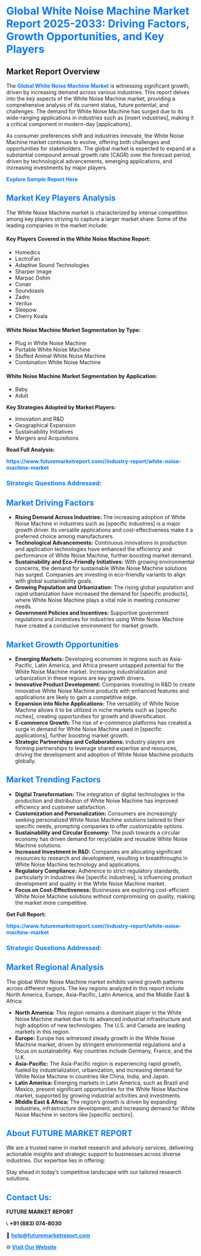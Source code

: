 <h1 style="color: #007BFF;">Global White Noise Machine Market Report 2025-2033: Driving Factors, Growth Opportunities, and Key Players</h1>

<section id="overview">
<h2>Market Report Overview</h2>
<p>The <a href="https://www.futuremarketreport.com//industry-report/white-noise-machine-market" style="color: #007BFF; text-decoration: none;"><strong>Global White Noise Machine Market</strong></a> is witnessing significant growth, driven by increasing demand across various industries. This report delves into the key aspects of the White Noise Machine market, providing a comprehensive analysis of its current status, future potential, and challenges. The demand for White Noise Machine has surged due to its wide-ranging applications in industries such as [insert industries], making it a critical component in modern-day [applications].</p>
<p>As consumer preferences shift and industries innovate, the White Noise Machine market continues to evolve, offering both challenges and opportunities for stakeholders. The global market is expected to expand at a substantial compound annual growth rate (CAGR) over the forecast period, driven by technological advancements, emerging applications, and increasing investments by major players.</p>
</section>

<section id="overview">
<p><a href="https://www.futuremarketreport.com//request-sample/reportId=49929" style="color: #007BFF; text-decoration: none;"><strong>Explore Sample Report Here</strong></a></p>
</section>

<section id="key-players">
<h2 style="color: #007BFF;">Market Key Players Analysis</h2>
<p>The White Noise Machine market is characterized by intense competition among key players striving to capture a larger market share. Some of the leading companies in the market include:</p>
<h4>Key Players Covered in the White Noise Machine Report:</h4>
<ul><li>Homedics</li><li>LectroFan</li><li>Adaptive Sound Technologies</li><li>Sharper Image</li><li>Marpac Dohm</li><li>Conair</li><li>Soundoasis</li><li>Zadro</li><li>Verilux</li><li>Sleepow</li><li>Cherry Koala</li></ul>
<h4>White Noise Machine Market Segmentation by Type:</h4>
<ul><li>Plug in White Noise Machine</li><li>Portable White Noise Machine</li><li>Stuffed Animal White Noise Machine</li><li>Combination White Noise Machine</li></ul>

<h4>White Noise Machine Market Segmentation by Application:</h4>
<ul><li>Baby</li><li>Adult</li></ul>
<p><strong>Key Strategies Adopted by Market Players:</strong></p>
<ul>
<li>Innovation and R&D</li>
<li>Geographical Expansion</li>
<li>Sustainability Initiatives</li>
<li>Mergers and Acquisitions</li>
</ul>
</section>

<section>
<p><strong>Read Full Analysis: </strong></p><a href="https://www.futuremarketreport.com//industry-report/white-noise-machine-market" style="color: #007BFF; text-decoration: none;"><strong>https://www.futuremarketreport.com//industry-report/white-noise-machine-market</strong></a>
<h3 style="color: #007BFF;">Strategic Questions Addressed:</h3>
</section>

<section id="driving-factors">
<h2 style="color: #007BFF;">Market Driving Factors</h2>
<ul>
<li><strong>Rising Demand Across Industries:</strong> The increasing adoption of White Noise Machine in industries such as [specific industries] is a major growth driver. Its versatile applications and cost-effectiveness make it a preferred choice among manufacturers.</li>
<li><strong>Technological Advancements:</strong> Continuous innovations in production and application technologies have enhanced the efficiency and performance of White Noise Machine, further boosting market demand.</li>
<li><strong>Sustainability and Eco-Friendly Initiatives:</strong> With growing environmental concerns, the demand for sustainable White Noise Machine solutions has surged. Companies are investing in eco-friendly variants to align with global sustainability goals.</li>
<li><strong>Growing Population and Urbanization:</strong> The rising global population and rapid urbanization have increased the demand for [specific products], where White Noise Machine plays a vital role in meeting consumer needs.</li>
<li><strong>Government Policies and Incentives:</strong> Supportive government regulations and incentives for industries using White Noise Machine have created a conducive environment for market growth.</li>
</ul>
</section>

<section id="growth-opportunities">
<h2 style="color: #007BFF;">Market Growth Opportunities</h2>
<ul>
<li><strong>Emerging Markets:</strong> Developing economies in regions such as Asia-Pacific, Latin America, and Africa present untapped potential for the White Noise Machine market. Increasing industrialization and urbanization in these regions are key growth drivers.</li>
<li><strong>Innovative Product Development:</strong> Companies investing in R&D to create innovative White Noise Machine products with enhanced features and applications are likely to gain a competitive edge.</li>
<li><strong>Expansion into Niche Applications:</strong> The versatility of White Noise Machine allows it to be utilized in niche markets such as [specific niches], creating opportunities for growth and diversification.</li>
<li><strong>E-commerce Growth:</strong> The rise of e-commerce platforms has created a surge in demand for White Noise Machine used in [specific applications], further boosting market growth.</li>
<li><strong>Strategic Partnerships and Collaborations:</strong> Industry players are forming partnerships to leverage shared expertise and resources, driving the development and adoption of White Noise Machine products globally.</li>
</ul>
</section>

<section id="trending-factors">
<h2 style="color: #007BFF;">Market Trending Factors</h2>
<ul>
<li><strong>Digital Transformation:</strong> The integration of digital technologies in the production and distribution of White Noise Machine has improved efficiency and customer satisfaction.</li>
<li><strong>Customization and Personalization:</strong> Consumers are increasingly seeking personalized White Noise Machine solutions tailored to their specific needs, prompting companies to offer customizable options.</li>
<li><strong>Sustainability and Circular Economy:</strong> The push towards a circular economy has driven demand for recyclable and reusable White Noise Machine solutions.</li>
<li><strong>Increased Investment in R&D:</strong> Companies are allocating significant resources to research and development, resulting in breakthroughs in White Noise Machine technology and applications.</li>
<li><strong>Regulatory Compliance:</strong> Adherence to strict regulatory standards, particularly in industries like [specific industries], is influencing product development and quality in the White Noise Machine market.</li>
<li><strong>Focus on Cost-Effectiveness:</strong> Businesses are exploring cost-efficient White Noise Machine solutions without compromising on quality, making the market more competitive.</li>
</ul>
</section>

<section>
<p><strong>Get Full Report: </strong></p><a href="https://www.futuremarketreport.com//industry-report/white-noise-machine-market" style="color: #007BFF; text-decoration: none;"><strong>https://www.futuremarketreport.com//industry-report/white-noise-machine-market</strong></a>
<h3 style="color: #007BFF;">Strategic Questions Addressed:</h3>
</section>


<section id="regional-analysis">
<h2 style="color: #007BFF;">Market Regional Analysis</h2>
<p>The global White Noise Machine market exhibits varied growth patterns across different regions. The key regions analyzed in this report include North America, Europe, Asia-Pacific, Latin America, and the Middle East & Africa:</p>
<ul>
<li><strong>North America:</strong> This region remains a dominant player in the White Noise Machine market due to its advanced industrial infrastructure and high adoption of new technologies. The U.S. and Canada are leading markets in this region.</li>
<li><strong>Europe:</strong> Europe has witnessed steady growth in the White Noise Machine market, driven by stringent environmental regulations and a focus on sustainability. Key countries include Germany, France, and the U.K.</li>
<li><strong>Asia-Pacific:</strong> The Asia-Pacific region is experiencing rapid growth, fueled by industrialization, urbanization, and increasing demand for White Noise Machine in countries like China, India, and Japan.</li>
<li><strong>Latin America:</strong> Emerging markets in Latin America, such as Brazil and Mexico, present significant opportunities for the White Noise Machine market, supported by growing industrial activities and investments.</li>
<li><strong>Middle East & Africa:</strong> The region’s growth is driven by expanding industries, infrastructure development, and increasing demand for White Noise Machine in sectors like [specific sectors].</li>
</ul>
</section>

<footer>
<h2 style="color: #007BFF;">About FUTURE MARKET REPORT</h2>
<p>We are a trusted name in market research and advisory services, delivering actionable insights and strategic support to businesses across diverse industries. Our expertise lies in offering:</p>

<p>Stay ahead in today’s competitive landscape with our tailored research solutions.</p>

<h2 style="color: #007BFF;">Contact Us:</h2>
<p><strong>FUTURE MARKET REPORT</strong></p>
<p>📞 <strong>+91 (883) 074-8030</strong></p>
<p>📧 <strong><a href="mailto:help@futuremarketreport.com" style="color: #007BFF;">help@futuremarketreport.com</a></strong></p>
<p>🌐 <strong><a href="https://www.futuremarketreport.com/" style="color: #007BFF;">Visit Our Website</a></strong></p>
</footer>